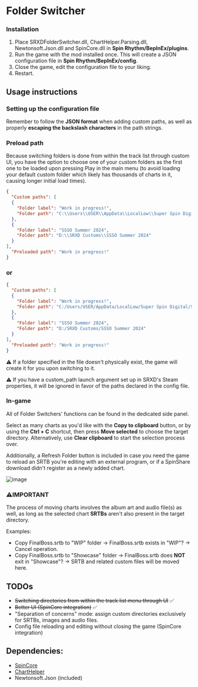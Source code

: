 # Folder Switcher
### Installation
1. Place SRXDFolderSwitcher.dll, ChartHelper.Parsing.dll, Newtonsoft.Json.dll and SpinCore.dll in **Spin Rhythm/BepInEx/plugins**.
2. Run the game with the mod installed once. This will create a JSON configuration file in **Spin Rhythm/BepInEx/config**.
3. Close the game, edit the configuration file to your liking.
4. Restart.

## Usage instructions
### Setting up the configuration file

Remember to follow the **JSON format** when adding custom paths, as well as properly **escaping the backslash characters** in the path strings.

### Preload path

Because switching folders is done from within the track list through custom UI, you have the option to choose one of your custom folders as the first one to be loaded upon 
pressing Play in the main menu (to avoid loading your default custom folder which likely has thousands of charts in it, causing longer initial load times).

```json
{
  "Custom paths": [
  {
    "Folder label": "Work in progress!",
    "Folder path": "C:\\Users\\USER\\AppData\\LocalLow\\Super Spin Digital\\Spin Rhythm XD\\WIP"
  },
  {
    "Folder label": "SSSO Summer 2024",
    "Folder path": "D:\\SRXD Customs\\SSSO Summer 2024"
  }
],
  "Preloaded path": "Work in progress!"
}
```
### or

```json
{
  "Custom paths": [
  {
    "Folder label": "Work in progress!",
    "Folder path": "C:/Users/USER/AppData/LocalLow/Super Spin Digital/Spin Rhythm XD/WIP"
  },
  {
    "Folder label": "SSSO Summer 2024",
    "Folder path": "D:/SRXD Customs/SSSO Summer 2024"
  }
],
  "Preloaded path": "Work in progress!"
}
```

⚠️ If a folder specified in the file doesn't physically exist, the game will create it for you upon switching to it.

⚠️ If you have a custom_path launch argument set up in SRXD's Steam properties, it will be ignored in favor of the paths declared in the config file.

### In-game

All of Folder Switchers' functions can be found in the dedicated side panel.

Select as many charts as you'd like with the **Copy to clipboard** button, or by using the **Ctrl + C** shortcut, then press **Move selected** to choose the target directory.
Alternatively, use **Clear clipboard** to start the selection process over.

Additionally, a Refresh Folder button is included in case you need the game to reload an SRTB you're editing with an external program, or if a SpinShare download didn't register as a newly added chart. 

![image](https://i.imgur.com/ZFSwrOd.jpeg)

### ⚠️IMPORTANT

The process of moving charts involves the album art and audio file(s) as well, as long as the selected chart **SRTBs** aren't also present in the target directory.

Examples: 
- Copy FinalBoss.srtb to "WIP" folder -> FinalBoss.srtb exists in "WIP"? -> Cancel operation.
- Copy FinalBoss.srtb to "Showcase" folder -> FinalBoss.srtb does **NOT** exit in "Showcase"? -> SRTB and related custom files will be moved here.

## TODOs

- ~~Switching directories from within the track list menu through UI~~ ✅
- ~~Better UI (SpinCore integration)~~ ✅
- "Separation of concerns" mode: assign custom directories exclusively for SRTBs, images and audio files.
- Config file reloading and editing without closing the game (SpinCore integration)

## Dependencies:
- [SpinCore](https://github.com/Raoul1808/SpinCore/releases/tag/v1.0.0)
- [ChartHelper](https://github.com/SRXDModdingGroup/SRXDChartStatistics/releases/tag/ChartHelper-1.0.1.0)
- Newtonsoft.Json (included)
